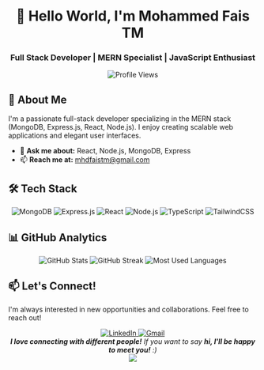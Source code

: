 <div align="center">

# 🌟 Hello World, I'm Mohammed Fais TM

### Full Stack Developer | MERN Specialist | JavaScript Enthusiast

![Profile Views](https://komarev.com/ghpvc/?username=mhdfais&style=flat-square&color=purple)

</div>


## 💫 About Me

I'm a passionate full-stack developer specializing in the MERN stack (MongoDB, Express.js, React, Node.js). I enjoy creating scalable web applications and elegant user interfaces. 

- 💬 **Ask me about:** React, Node.js, MongoDB, Express
- 📫 **Reach me at:** [mhdfaistm@gmail.com](mailto:mhdfaistm@gmail.com)


## 🛠️ Tech Stack

<div align="center">
  <img src="https://img.shields.io/badge/MongoDB-%234ea94b.svg?style=for-the-badge&logo=mongodb&logoColor=white" alt="MongoDB" />
  <img src="https://img.shields.io/badge/Express.js-%23404d59.svg?style=for-the-badge&logo=express&logoColor=%2361DAFB" alt="Express.js" />
  <img src="https://img.shields.io/badge/React-%2320232a.svg?style=for-the-badge&logo=react&logoColor=%2361DAFB" alt="React" />
  <img src="https://img.shields.io/badge/Node.js-6DA55F?style=for-the-badge&logo=node.js&logoColor=white" alt="Node.js" />
  <img src="https://img.shields.io/badge/TypeScript-%23007ACC.svg?style=for-the-badge&logo=typescript&logoColor=white" alt="TypeScript" />
  <img src="https://img.shields.io/badge/TailwindCSS-%2338B2AC.svg?style=for-the-badge&logo=tailwind-css&logoColor=white" alt="TailwindCSS" />
</div>


## 📊 GitHub Analytics

<div align="center">
  <img src="https://github-readme-stats.vercel.app/api?username=mhdfais&show_icons=true&count_private=true&hide_border=true&title_color=8B5CF6&icon_color=8B5CF6&text_color=c9d1d9&bg_color=0d1117" alt="GitHub Stats" />
  <img src="https://github-readme-streak-stats.herokuapp.com/?user=mhdfais&theme=midnight-purple&hide_border=true&date_format=j%20M%5B%20Y%5D" alt="GitHub Streak" />
  <img src="https://github-readme-stats.vercel.app/api/top-langs/?username=mhdfais&layout=compact&hide_border=true&title_color=8B5CF6&text_color=c9d1d9&bg_color=0d1117" alt="Most Used Languages" />
</div>


## 📫 Let's Connect!

I'm always interested in new opportunities and collaborations. Feel free to reach out!

<div align="center">
  <a href="https://www.linkedin.com/in/mohammed-fais-tm-97a377313/" target="_blank">
    <img src="https://img.shields.io/badge/linkedin-%230077B5.svg?style=for-the-badge&logo=linkedin&logoColor=white" alt="LinkedIn" />
  </a>
  <a href="mailto:mhdfaistm@gmail.com">
    <img src="https://img.shields.io/badge/Gmail-D14836?style=for-the-badge&logo=gmail&logoColor=white" alt="Gmail" />
  </a>
</div>

<div align="center">
  <em><b>I love connecting with different people!</b> If you want to say <b>hi, I'll be happy to meet you!</b> :)</em>
</div>

<div align="center">
  <img src="https://capsule-render.vercel.app/api?type=waving&color=gradient&height=120&section=footer"/>
</div>
